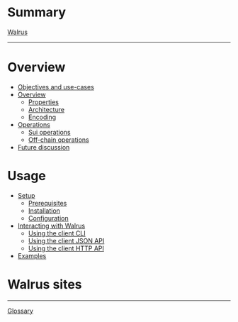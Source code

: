 <!-- markdownlint-disable MD025 MD042 -->
# Summary

[Walrus](./README.md)

---

# Overview

- [Objectives and use-cases](./overview/objectives_use_cases.md)
- [Overview](./overview/overview.md)
  - [Properties](./overview/properties.md)
  - [Architecture](./overview/architecture.md)
  - [Encoding](./overview/encoding.md)
- [Operations](./overview/operations.md)
  - [Sui operations](./overview/operations-sui.md)
  - [Off-chain operations](./overview/operations-off-chain.md)
- [Future discussion](./overview/future.md)

# Usage

- [Setup](./usage/setup.md)
  - [Prerequisites](./usage/prerequisites.md)
  - [Installation](./usage/installation.md)
  - [Configuration](./usage/configuration.md)
- [Interacting with Walrus](./usage/interacting.md)
  - [Using the client CLI](./usage/client-cli.md)
  - [Using the client JSON API](./usage/json-api.md)
  - [Using the client HTTP API](./usage/web-api.md)
- [Examples]()

# Walrus sites

---

[Glossary](./glossary.md)
